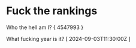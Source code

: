 # Fuck the rankings

Who the hell am I?
{ 4547993 }

What fucking year is it?
[ 2024-09-03T11:30:00Z ]
